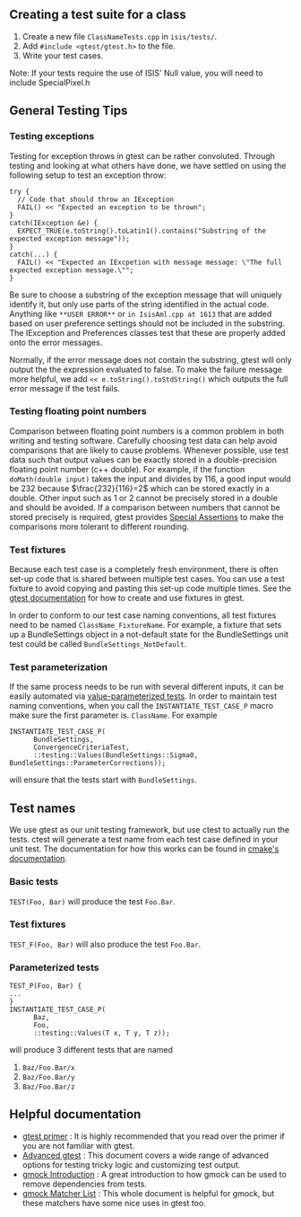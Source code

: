 ## Creating a test suite for a class
1. Create a new file `ClassNameTests.cpp` in `isis/tests/`.
1. Add `#include <gtest/gtest.h>` to the file.
1. Write your test cases.

Note: If your tests require the use of ISIS' Null value, you will need to include SpecialPixel.h

## General Testing Tips

### Testing exceptions
Testing for exception throws in gtest can be rather convoluted. Through testing and looking at what others have done, we have settled on using the following setup to test an exception throw:

```
try {
  // Code that should throw an IException
  FAIL() << "Expected an exception to be thrown";
}
catch(IException &e) {
  EXPECT_TRUE(e.toString().toLatin1().contains("Substring of the expected exception message"));
}
catch(...) {
  FAIL() << "Expected an IExcpetion with message message: \"The full expected exception message.\"";
}
```

Be sure to choose a substring of the exception message that will uniquely identify it, but only use parts of the string identified in the actual code. Anything like `**USER ERROR**` or `in IsisAml.cpp at 1613` that are added based on user preference settings should not be included in the substring. The IException and Preferences classes test that these are properly added onto the error messages.

Normally, if the error message does not contain the substring, gtest will only output the the expression evaluated to false. To make the failure message more helpful, we add `<< e.toString().toStdString()` which outputs the full error message if the test fails.

### Testing floating point numbers
Comparison between floating point numbers is a common problem in both writing and testing software. Carefully choosing test data can help avoid comparisons that are likely to cause problems. Whenever possible, use test data such that output values can be exactly stored in a double-precision floating point number (c++ double). For example, if the function `doMath(double input)` takes the input and divides by $116$, a good input would be $232$ because $\frac{232}{116}=2$ which can be stored exactly in a double. Other input such as $1$ or $2$ cannot be precisely stored in a double and should be avoided. If a comparison between numbers that cannot be stored precisely is required, gtest provides [Special Assertions](https://github.com/abseil/googletest/blob/master/googletest/docs/advanced.md#floating-point-comparison) to make the comparisons more tolerant to different rounding.

### Test fixtures
Because each test case is a completely fresh environment, there is often set-up code that is shared between multiple test cases. You can use a test fixture to avoid copying and pasting this set-up code multiple times. See the [gtest documentation](https://github.com/abseil/googletest/blob/master/googletest/docs/primer.md#test-fixtures-using-the-same-data-configuration-for-multiple-tests) for how to create and use fixtures in gtest.

In order to conform to our test case naming conventions, all test fixtures need to be named `ClassName_FixtureName`. For example, a fixture that sets up a BundleSettings object in a not-default state for the BundleSettings unit test could be called `BundleSettings_NotDefault`.

### Test parameterization
If the same process needs to be run with several different inputs, it can be easily automated via [value-parameterized tests](https://github.com/abseil/googletest/blob/master/googletest/docs/advanced.md#value-parameterized-tests). In order to maintain test naming conventions, when you call the `INSTANTIATE_TEST_CASE_P` macro make sure the first parameter is. `ClassName`. For example

```
INSTANTIATE_TEST_CASE_P(
      BundleSettings,
      ConvergenceCriteriaTest,
      ::testing::Values(BundleSettings::Sigma0, BundleSettings::ParameterCorrections));
```

will ensure that the tests start with `BundleSettings`.

## Test names
We use gtest as our unit testing framework, but use ctest to actually run the tests. ctest will generate a test name from each test case defined in your unit test. The documentation for how this works can be found in [cmake's documentation](https://cmake.org/cmake/help/v3.13/module/GoogleTest.html).

### Basic tests
`TEST(Foo, Bar)` will produce the test `Foo.Bar`.

### Test fixtures
`TEST_F(Foo, Bar)` will also produce the test `Foo.Bar`.

### Parameterized tests
```
TEST_P(Foo, Bar) {
...
}
INSTANTIATE_TEST_CASE_P(
      Baz,
      Foo,
      ::testing::Values(T x, T y, T z));
```
will produce 3 different tests that are named
1. `Baz/Foo.Bar/x`
1. `Baz/Foo.Bar/y`
1. `Baz/Foo.Bar/z`

## Helpful documentation
* [gtest primer](https://github.com/abseil/googletest/blob/master/googletest/docs/primer.md) : It is highly recommended that you read over the primer if you are not familiar with gtest.
* [Advanced gtest](https://github.com/abseil/googletest/blob/master/googletest/docs/advanced.md) : This document covers a wide range of advanced options for testing tricky logic and customizing test output.
* [gmock Introduction](https://github.com/abseil/googletest/blob/master/googlemock/docs/ForDummies.md) : A great introduction to how gmock can be used to remove dependencies from tests.
* [gmock Matcher List](https://github.com/abseil/googletest/blob/master/googlemock/docs/CheatSheet.md#matchers) : This whole document is helpful for gmock, but these matchers have some nice uses in gtest too.
